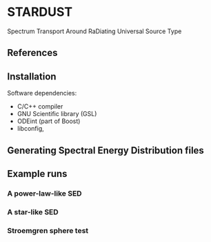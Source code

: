 # STARDUST
Spectrum Transport Around RaDiating Universal Source Type


## References

## Installation
Software dependencies: 

* C/C++ compiler
* GNU Scientific library (GSL)
* ODEint (part of Boost) 
* libconfig,



## Generating Spectral Energy Distribution files


## Example runs 

### A power-law-like SED


### A star-like SED 


### Stroemgren sphere test
